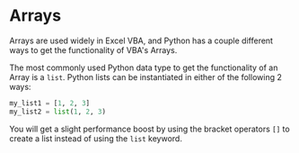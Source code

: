 # Arrays

Arrays are used widely in Excel VBA, and Python has a couple different ways to get the functionality of VBA's Arrays.

The most commonly used Python data type to get the functionality of an Array is a `list`. Python lists can be instantiated in either of the following 2 ways:

```python
my_list1 = [1, 2, 3]
my_list2 = list(1, 2, 3)
```

You will get a slight performance boost by using the bracket operators `[]` to create a list instead of using the `list` keyword.
